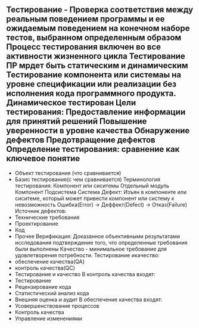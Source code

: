 ## Тестирование - Проверка соответствия между реальным поведением программы и ее ожидаемым поведением на конечном наборе тестов, выбранном определенным образом Процесс тестирования включен во все активности жизненного цикла Тестирование ПР мрдет быть статическим и динамическим Тестирование компонента или системаы на уровне спецификации или реализации без исполнения кода программного продукта. Динамическое тестирован Цели тестирования: Предоставление информации для принятий решений Повышение уверенности в уровне качества Обнаружение дефектов Предотвращение дефектов Определение тестирования: сравнение как ключевое понятие

* Объект тестирования (что сравнивается)
* Базис тестирования(с чем сравнивается) Терминология тестирования: Компонент или сиситемы Отдельный модуль Компонент Подсистема Система Дефект: Изъян в компоненте или сиситеме, который может привести компонент или систему к невозможность Ошибка(Error) -> Деффект(Defect) -> Отказ(Failure) Источник дефектов:
*  Технические требования
* Проектирование
* Код
* Прочее Верификация: Доказанное объективными результатами исследования подтверждение того, что определенные требования были выполнены Качество - минимальное требование для удовлетворения потребности. Тестирование икачество:
* обеспечение качества(QA)
* контроль качества(QC) 
* Тестирование и качество В контроль качества входят:
* Тестирование
* Рецензирование кода
* Статистический анализ кода
* Внешняя оценка и аудит В обеспечение качества входят:
* Усовершенствование процессов
* Контроль качества
* Управление изменениями
